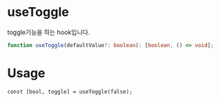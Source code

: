 # useToggle

toggle기능을 하는 hook입니다.

```ts
function useToggle(defaultValue?: boolean): [boolean, () => void];
```

# Usage

```tsx
const [bool, toggle] = useToggle(false);
```
